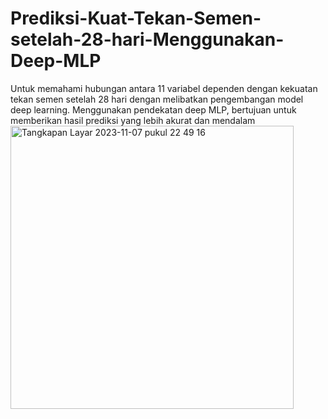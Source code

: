 # Prediksi-Kuat-Tekan-Semen-setelah-28-hari-Menggunakan-Deep-MLP
Untuk memahami hubungan antara 11 variabel dependen dengan kekuatan tekan semen setelah 28 hari dengan melibatkan pengembangan model deep learning. Menggunakan pendekatan deep MLP, bertujuan untuk memberikan hasil prediksi yang lebih akurat dan mendalam 
<img width="453" alt="Tangkapan Layar 2023-11-07 pukul 22 49 16" src="https://github.com/sains-data/Prediksi-Kuat-Tekan-Semen-setelah-28-hari-Menggunakan-Deep-MLP/assets/124554146/e2a43e4d-0902-4e6d-b81c-2510c4863f75">
